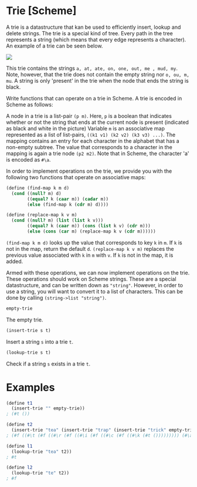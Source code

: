 # Trie [Scheme]

A trie is a datastructure that kan be used to efficiently insert, lookup and delete strings.
The trie is a special kind of tree. Every path in the tree represents a string (which means that every edge represents a character).
An example of a trie can be seen below.

![](http://quinnftw.com/assets/images/trie.jpg)

This trie contains the strings `a, at, ate, on, one, out, me , mud, my`.
Note, however, that the trie does not contain the empty string nor `o, ou, m, mu`.
A string is only 'present' in the trie when the node that ends the string is black.

Write functions that can operate on a trie in Scheme.
A trie is encoded in Scheme as follows:

A node in a trie is a list-pair `(p m)`.
Here, `p` is a boolean that indicates whether or not the string that ends at the current node is present (indicated as black and white in the picture)
Variable `m` is an associative map represented as a list of list-pairs, `((k1 v1) (k2 v2) (k3 v3) ...)`.
The mapping contains an entry for each character in the alphabet that has a non-empty subtree.
The value that corresponds to a character in the mapping is again a trie node `(p2 m2)`.
Note that in Scheme, the character 'a' is encoded as `#\a`.

In order to implement operations on the trie, we provide you with the following two functions that operate on associative maps:

```scheme
(define (find-map k m d)
  (cond ((null? m) d)
        ((equal? k (caar m)) (cadar m))
        (else (find-map k (cdr m) d))))

(define (replace-map k v m)
  (cond ((null? m) (list (list k v)))
        ((equal? k (caar m)) (cons (list k v) (cdr m)))
        (else (cons (car m) (replace-map k v (cdr m))))))
```

`(find-map k m d)` looks up the value that corresponds to key `k` in `m`. If `k` is not in the map, return the default `d`.
`(replace-map k v m)` replaces the previous value associated with `k` in `m` with `v`. If `k` is not in the map, it is added.

Armed with these operations, we can now implement operations on the trie. These operations should work on Scheme strings.
These are a special datastructure, and can be written down as `"string"`.
However, in order to use a string, you will want to convert it to a list of characters.
This can be done by calling `(string->list "string")`.

```scheme
empty-trie
```
The empty trie.

```scheme
(insert-trie s t)
```
Insert a string `s` into a trie `t`.

```scheme
(lookup-trie s t)
```
Check if a string `s` exists in a trie `t`.

# Examples
```scheme
(define t1
  (insert-trie "" empty-trie))
; (#t ())

(define t2
  (insert-trie "tea" (insert-trie "trap" (insert-trie "trick" empty-trie))))
; (#f ((#\t (#f ((#\r (#f ((#\i (#f ((#\c (#f ((#\k (#t ())))))))) (#\a (#f ((#\p (#t ())))))))) (#\e (#f ((#\a (#t ()))))))))))

(define l1
  (lookup-trie "tea" t2))
; #t

(define l2
  (lookup-trie "te" t2))
; #f
```

